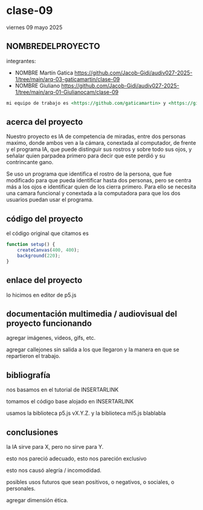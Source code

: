 # clase-09

viernes 09 mayo 2025

## NOMBREDELPROYECTO

integrantes:

* NOMBRE Martín Gatica <https://github.com/Jacob-Gidi/audiv027-2025-1/tree/main/arq-03-gaticamartin/clase-09>
* NOMBRE Giuliano <https://github.com/Jacob-Gidi/audiv027-2025-1/tree/main/arq-01-Giulianocam/clase-09>

```md
mi equipo de trabajo es <https://github.com/gaticamartin> y <https://github.com/Giulianocam>, entregamos en el repositorio en este enlace <https://github.com/ETC>.
```

## acerca del proyecto

Nuestro proyecto es IA de competencia de miradas, entre dos personas maximo, donde ambos ven a la cámara, conextada al computador, de frente y el programa IA, que puede distinguir sus rostros y sobre todo sus ojos, y señalar quien parpadea primero para decir que este perdió y su contrincante gano.

Se uso un programa que identifica el rostro de la persona, que fue modificado para que pueda identificar hasta dos personas, pero se centra más a los ojos e identificar quien de los cierra primero. Para ello se necesita una camara funcional y conextada a la computadora para que los dos usuarios puedan usar el programa.

## código del proyecto

el código original que citamos es

```javascript
function setup() {
    createCanvas(400, 400);
    background(220);    
}
```

## enlace del proyecto

lo hicimos en editor de p5.js

## documentación multimedia / audiovisual del proyecto funcionando

agregar imágenes, videos, gifs, etc.

agregar callejones sin salida a los que llegaron y la manera en que se repartieron el trabajo.

## bibliografía

nos basamos en el tutorial de INSERTARLINK

tomamos el código base alojado en INSERTARLINK

usamos la biblioteca p5.js vX.Y.Z. y la biblioteca ml5.js blablabla

## conclusiones

la IA sirve para X, pero no sirve para Y.

esto nos pareció adecuado, esto nos pareción exclusivo

esto nos causó alegría / incomodidad.

posibles usos futuros que sean positivos, o negativos, o sociales, o personales.

agregar dimensión ética.

